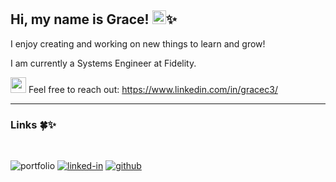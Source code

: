 ## Hi, my name is Grace! <img src="https://media.giphy.com/media/hvRJCLFzcasrR4ia7z/giphy.gif" width="22px" height="22px">✨

I enjoy creating and working on new things to learn and grow!

I am currently a Systems Engineer at Fidelity.

<img src="https://media.giphy.com/media/qXp82ZL3eZbbTUrLyy/giphy.gif" width="25px" height="25px"> Feel free to reach out: https://www.linkedin.com/in/gracec3/

***
### Links 🍀✨
<br>

![portfolio](https://img.shields.io/badge/Portfolio-5A7D67?style=for-the-badge&logoColor=white)
[![linked-in](https://img.shields.io/badge/Linked_In-0077B5?style=for-the-badge&logo=LinkedIn&logoColor=white)](https://www.linkedin.com/in/gracec3/)
[![github](https://img.shields.io/badge/GitHub-000000?style=for-the-badge&logo=GitHub&logoColor=white)](https://github.com/gechoe)


<!--
**gechoe/gechoe** is a ✨ _special_ ✨ repository because its `README.md` (this file) appears on your GitHub profile.

Here are some ideas to get you started:

- 🔭 I’m currently working on ...
- 🌱 I’m currently learning ...
- 👯 I’m looking to collaborate on ...
- 🤔 I’m looking for help with ...
- 💬 Ask me about ...
- 📫 How to reach me: ...
- 😄 Pronouns: ...
- ⚡ Fun fact: ...
-->
